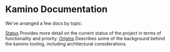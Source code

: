 # Kamino Documentation

We've arranged a few docs by topic:

[Status][] Provides more detail on the current status of the project in terms of functionality and priority.
[Origins][] Describes some of the background behind the kamino tooling, including architectural considerations.

[origins]: origins.md
[status]: status.md
